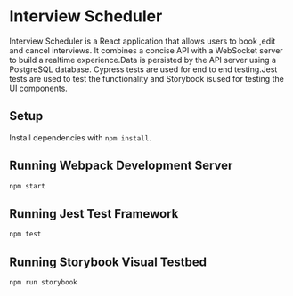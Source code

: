 # Interview Scheduler
Interview Scheduler is a React application that allows users to book ,edit and cancel interviews. It combines a concise API with a WebSocket server to build a realtime experience.Data is persisted by the API server using a PostgreSQL database.
Cypress tests are used for end to end testing.Jest tests are used to test the functionality and Storybook isused for testing the UI components.
## Setup

Install dependencies with `npm install`.

## Running Webpack Development Server

```sh
npm start
```

## Running Jest Test Framework

```sh
npm test
```

## Running Storybook Visual Testbed

```sh
npm run storybook
```
